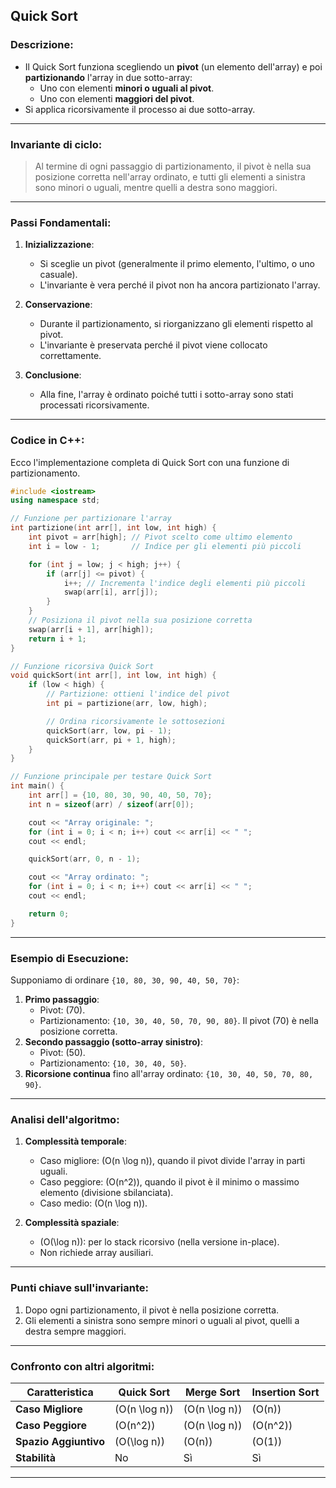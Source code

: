## **Quick Sort**
### Descrizione:
- Il Quick Sort funziona scegliendo un **pivot** (un elemento dell'array) e poi **partizionando** l'array in due sotto-array:
  - Uno con elementi **minori o uguali al pivot**.
  - Uno con elementi **maggiori del pivot**.
- Si applica ricorsivamente il processo ai due sotto-array.

---

### **Invariante di ciclo**:
> Al termine di ogni passaggio di partizionamento, il pivot è nella sua posizione corretta nell'array ordinato, e tutti gli elementi a sinistra sono minori o uguali, mentre quelli a destra sono maggiori.

---

### **Passi Fondamentali**:
1. **Inizializzazione**:
   - Si sceglie un pivot (generalmente il primo elemento, l'ultimo, o uno casuale).
   - L'invariante è vera perché il pivot non ha ancora partizionato l'array.

2. **Conservazione**:
   - Durante il partizionamento, si riorganizzano gli elementi rispetto al pivot.
   - L'invariante è preservata perché il pivot viene collocato correttamente.

3. **Conclusione**:
   - Alla fine, l'array è ordinato poiché tutti i sotto-array sono stati processati ricorsivamente.

---

### **Codice in C++**:
Ecco l'implementazione completa di Quick Sort con una funzione di partizionamento.

```cpp
#include <iostream>
using namespace std;

// Funzione per partizionare l'array
int partizione(int arr[], int low, int high) {
    int pivot = arr[high]; // Pivot scelto come ultimo elemento
    int i = low - 1;       // Indice per gli elementi più piccoli

    for (int j = low; j < high; j++) {
        if (arr[j] <= pivot) {
            i++; // Incrementa l'indice degli elementi più piccoli
            swap(arr[i], arr[j]);
        }
    }
    // Posiziona il pivot nella sua posizione corretta
    swap(arr[i + 1], arr[high]);
    return i + 1;
}

// Funzione ricorsiva Quick Sort
void quickSort(int arr[], int low, int high) {
    if (low < high) {
        // Partizione: ottieni l'indice del pivot
        int pi = partizione(arr, low, high);

        // Ordina ricorsivamente le sottosezioni
        quickSort(arr, low, pi - 1);
        quickSort(arr, pi + 1, high);
    }
}

// Funzione principale per testare Quick Sort
int main() {
    int arr[] = {10, 80, 30, 90, 40, 50, 70};
    int n = sizeof(arr) / sizeof(arr[0]);

    cout << "Array originale: ";
    for (int i = 0; i < n; i++) cout << arr[i] << " ";
    cout << endl;

    quickSort(arr, 0, n - 1);

    cout << "Array ordinato: ";
    for (int i = 0; i < n; i++) cout << arr[i] << " ";
    cout << endl;

    return 0;
}
```

---

### **Esempio di Esecuzione**:
Supponiamo di ordinare `{10, 80, 30, 90, 40, 50, 70}`:
1. **Primo passaggio**:
   - Pivot: \(70\).
   - Partizionamento: `{10, 30, 40, 50, 70, 90, 80}`. Il pivot \(70\) è nella posizione corretta.
2. **Secondo passaggio (sotto-array sinistro)**:
   - Pivot: \(50\).
   - Partizionamento: `{10, 30, 40, 50}`.
3. **Ricorsione continua** fino all'array ordinato: `{10, 30, 40, 50, 70, 80, 90}`.

---

### **Analisi dell'algoritmo**:
1. **Complessità temporale**:
   - Caso migliore: \(O(n \log n)\), quando il pivot divide l'array in parti uguali.
   - Caso peggiore: \(O(n^2)\), quando il pivot è il minimo o massimo elemento (divisione sbilanciata).
   - Caso medio: \(O(n \log n)\).

2. **Complessità spaziale**:
   - \(O(\log n)\): per lo stack ricorsivo (nella versione in-place).
   - Non richiede array ausiliari.

---

### **Punti chiave sull'invariante**:
1. Dopo ogni partizionamento, il pivot è nella posizione corretta.
2. Gli elementi a sinistra sono sempre minori o uguali al pivot, quelli a destra sempre maggiori.

---

### **Confronto con altri algoritmi**:
| **Caratteristica**      | **Quick Sort**          | **Merge Sort**         | **Insertion Sort**    |
|--------------------------|-------------------------|-------------------------|-----------------------|
| **Caso Migliore**         | \(O(n \log n)\)        | \(O(n \log n)\)        | \(O(n)\)             |
| **Caso Peggiore**         | \(O(n^2)\)             | \(O(n \log n)\)        | \(O(n^2)\)           |
| **Spazio Aggiuntivo**     | \(O(\log n)\)          | \(O(n)\)               | \(O(1)\)             |
| **Stabilità**             | No                     | Sì                     | Sì                   |

---
